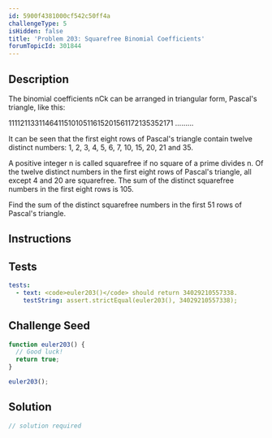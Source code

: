 ```yaml
---
id: 5900f4381000cf542c50ff4a
challengeType: 5
isHidden: false
title: 'Problem 203: Squarefree Binomial Coefficients'
forumTopicId: 301844
---
```


## Description
<section id='description'>
The binomial coefficients nCk can be arranged in triangular form, Pascal's triangle, like this:


111121133114641151010511615201561172135352171
.........


It can be seen that the first eight rows of Pascal's triangle contain twelve distinct numbers: 1, 2, 3, 4, 5, 6, 7, 10, 15, 20, 21 and 35.

A positive integer n is called squarefree if no square of a prime divides n.
Of the twelve distinct numbers in the first eight rows of Pascal's triangle, all except 4 and 20 are squarefree.
The sum of the distinct squarefree numbers in the first eight rows is 105.

Find the sum of the distinct squarefree numbers in the first 51 rows of Pascal's triangle.
</section>

## Instructions
<section id='instructions'>

</section>

## Tests
<section id='tests'>

```yml
tests:
  - text: <code>euler203()</code> should return 34029210557338.
    testString: assert.strictEqual(euler203(), 34029210557338);

```

</section>

## Challenge Seed
<section id='challengeSeed'>

<div id='js-seed'>

```js
function euler203() {
  // Good luck!
  return true;
}

euler203();
```

</div>



</section>

## Solution
<section id='solution'>

```js
// solution required
```

</section>
